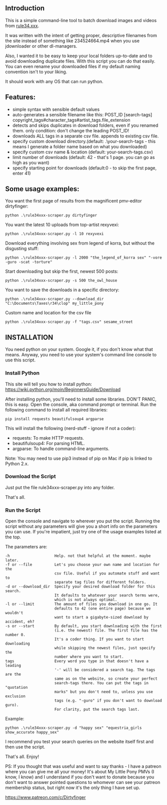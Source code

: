 ## Introduction
This is a simple command-line tool to batch download images and videos from [rule34.xxx](https://rule34.xxx/).

It was written with the intent of getting proper, descriptive filenames from the site 
instead of something like 234524664.mp4 when you use jdownloader or other dl-managers.

Also, I wanted it to be easy to keep your local folders up-to-date and to avoid
downloading duplicate files.
With this script you can do that easily. You can even rename your downloaded files if my
default naming convention isn't to your liking.

It should work with any OS that can run python.

## Features:
- simple syntax with sensible default values
- auto-generates a sensible filename like this: POST_ID [search-tags] copyright_tags#character_tags#artist_tags.file_extension
- detects and skips duplicates in download folders, even if you renamed them. only condition: don't change the leading POST_ID!
- downloads ALL tags in a separate csv file. appends to existing csv file.
- specify custom download directory.(default: .\your-search-tags  -  this means I generate a folder name based on what you downloaded)
- specify custom csv name & location (default: your-search-tags.csv)
- limit number of downloads (default: 42 - that's 1 page. you can go as high as you want)
- specify starting point for downloads (default:0 - to skip the first page, enter 41)

## Some usage examples:

You want the first page of results from the magnificent pmv-editor dirtyfinger:

    python .\rule34xxx-scraper.py dirtyfinger

You want the latest 10 uploads from top-artist rexyvexi:

    python .\rule34xxx-scraper.py -l 10 rexyvexi

Download everything involving sex from legend of korra, but without the disgusting stuff:
    
    python .\rule34xxx-scraper.py -l 2000 "the_legend_of_korra sex" "-vore -guro -scat -torture" 

Start downloading but skip the first, newest 500 posts:
    
    python .\rule34xxx-scraper.py -s 500 the_owl_house

You want to save the downloads in a specific directory:
    
    python .\rule34xxx-scraper.py --download_dir "C:\Documents\Taxes\r34\clop" my_little_pony

Custom name and location for the csv file
    
    python .\rule34xxx-scraper.py -f "tags.csv" sesame_street

## INSTALLATION

You need python on your system. Google it, if you don't know what that means.
Anyway, you need to use your system's command line console to use this script.

### Install Python

This site will tell you how to install python: https://wiki.python.org/moin/BeginnersGuide/Download

After installing python, you'll need to install some libraries. DON'T PANIC, this is easy.
Open the console, aka command prompt or terminal.
Run the following command to install all required libraries:

    pip install requests beautifulsoup4 argparse

This will install the following (nerd-stuff - ignore if not a coder):
* requests: To make HTTP requests.
* beautifulsoup4: For parsing HTML.
* argparse: To handle command-line arguments.

Note: You may need to use pip3 instead of pip on Mac if pip is linked to Python 2.x.

### Download the Script
Just put the file rule34xxx-scraper.py into any folder. 

That's all.

### Run the Script
Open the console and navigate to wherever you put the script.
Running the script without any parameters will give you a short info on the parameters you can use.
If you're impatient, just try one of the usage examples listed at the top.

The parameters are:
```
-h                    Help. not that helpful at the moment. maybe later.
-f or --file          Let's you choose your own name and location for the
                      csv file. Useful if you automate stuff and want to
                      separate tag files for different folders.
-d or --download_dir  Specify your desired download folder for this search.
                      It defaults to whatever your search terms were,
                      which is not always optimal.
-l or --limit         The amount of files you download in one go. It
                      defaults to 42 (one entire page) because we wouldn't
                      want to start a gigabyte-sized download by accident, eh?
-s or --start         By default, you start downloading with the first
                      (i.e. the newest) file. The first file has the number 0.
                      It's a coder thing. If you want to start downloading
                      while skipping the newest files, just specify the
                      number where you want to start.
tags                  Every word you type in that doesn't have a leading
                      '-' will be considered a search tag. The tags are the
                      same as on the website, so create your perfect
                      search-tags there. You can put the tags in "quotation
                      marks" but you don't need to, unless you use exclusion
                      tags (e.g. "-guro" if you don't want to download guro).
                      For clarity, put the search tags last.
```

Example:

    python .\rule34xxx-scraper.py -d "happy sex" "equestria_girls show_accurate happy_sex"

I recommend you test your search queries on the website itself first and then use the script.

That's all.
Enjoy!

PS:
If you thought that was useful and want to say thanks - I have a patreon where you can give me all your money!
It's about My Little Pony PMVs (I know, I know) and I understand if you don't want to donate because you don't
want to answer pointed questions to whomever can see your patreon membership status, but right now it's the 
only thing I have set up.

https://www.patreon.com/c/Dirtyfinger
